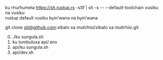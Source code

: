 ku rhurhumela https://sh.rustup.rs -sSf | sh -s -- --default-toolchain vusiku na vusiku<br>rustup default vusiku byin’wana na byin’wana

git clone git@github.com:xibalo xa mutirhisi/xibalo xa mutirhisi.git

0. ./ku sungula.sh
1. ku tumbuluxa api/.env
2. api/ku sungula.sh
3. api/dev.sh